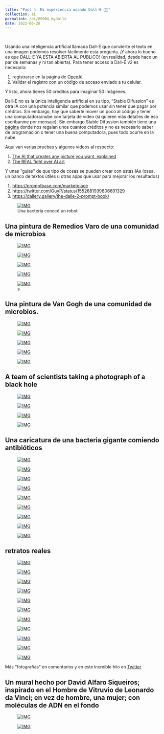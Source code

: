 ```yaml
---
title: "Post 4: Mi experiencia usando Dall-E 👨‍🎨"
collection: ai
permalink: /ai/00004_mydalle
date: 2022-06-28
---
```


&nbsp;


Usando una inteligencia artificial llamada Dall-E que convierte el texto en una imagen podemos resolver fácilmente esta pregunta. ¡Y ahora lo bueno es que DALL-E YA ESTA ABIERTA AL PUBLICO! (en realidad, desde hace un par de semanas y ni tan abierta). Para tener acceso a Dall-E v2 es necesario:
1. registrarse en la página de [OpenAI](https://openai.com/blog/dall-e-now-available-without-waitlist)
2. Validar el registro con un código de acceso enviado a tu celular.

Y listo, ahora tienes 50 créditos para imaginar 50 imágenes. 

Dall-E no es la única inteligencia artificial en su tipo, “Stable Difussion” es otra IA con una potencia similar que podemos usar sin tener que pagar por créditos. Sin embargo, hay que saberle mover un poco al código y tener una computadora/nube con tarjeta de vídeo (si quieren más detalles de eso escríbanme por mensaje). Sin embargo Stable Difussion también tiene una [página](https://beta.dreamstudio.ai/terms-of-service) donde nos regalan unos cuantos créditos y no es necesario saber de programación o tener una buena computadora, pues todo ocurre en la nube.

Aquí van varias pruebas y algunos videos al respecto:
1. [The AI that creates any picture you want, explained](https://youtu.be/SVcsDDABEkM)
2. [The REAL fight over AI art](https://youtu.be/NiJeB2NJy1A)

Y unas "guías" de que tipo de cosas se pueden crear con estas IAs (osea, un banco de textos útiles u otras apps que usar para mejorar los resultados)

1. <https://promptbase.com/marketplace>
3. <https://twitter.com/GuyP/status/1552681939806691329>
5. <https://dallery.gallery/the-dalle-2-prompt-book/>


<figure>
  <a href="/images/ai/00004_1.jpg">
  <img src="/images/ai/00004_1.jpg" alt = "IMG" />
    </a>
  <figcaption>Una bacteria conocé un robot</figcaption>
</figure>

## Una pintura de Remedios Varo de una comunidad de microbios

<figure>
  <a href="/images/ai/00004_2.jpg">
  <img src="/images/ai/00004_2.jpg" alt = "IMG" />
    </a>
  <figcaption></figcaption>
</figure>

<figure>
  <a href="/images/ai/00004_3.jpg">
  <img src="/images/ai/00004_3.jpg" alt = "IMG" />
    </a>
  <figcaption></figcaption>
</figure>

<figure>
  <a href="/images/ai/00004_4.jpg">
  <img src="/images/ai/00004_4.jpg" alt = "IMG" />
    </a>
  <figcaption></figcaption>
</figure>

<figure>
  <a href="/images/ai/00004_5.jpg">
  <img src="/images/ai/00004_5.jpg" alt = "IMG" />
    </a>
  <figcaption></figcaption>
</figure>

<figure>
  <a href="/images/ai/00004_6.jpg">
  <img src="/images/ai/00004_6.jpg" alt = "IMG" />
    </a>
  <figcaption>s</figcaption>
</figure>

## Una pintura de Van Gogh de una comunidad de microbios.

<figure>
  <a href="/images/ai/00004_7.jpg">
  <img src="/images/ai/00004_7.jpg" alt = "IMG" />
    </a>
  <figcaption></figcaption>
</figure>

<figure>
  <a href="/images/ai/00004_8.jpg">
  <img src="/images/ai/00004_8.jpg" alt = "IMG" />
    </a>
  <figcaption></figcaption>
</figure>

<figure>
  <a href="/images/ai/00004_9.jpg">
  <img src="/images/ai/00004_9.jpg" alt = "IMG" />
    </a>
  <figcaption></figcaption>
</figure>


<figure>
  <a href="/images/ai/00004_10.jpg">
  <img src="/images/ai/00004_10.jpg" alt = "IMG" />
    </a>
  <figcaption></figcaption>
</figure>

<figure>
  <a href="/images/ai/00004_11.jpg">
  <img src="/images/ai/00004_11.jpg" alt = "IMG" />
    </a>
  <figcaption></figcaption>
</figure>

## A team of scientists taking a photograph of a black hole 

<figure>
  <a href="/images/ai/00004_12.jpg">
  <img src="/images/ai/00004_12.jpg" alt = "IMG" />
    </a>
  <figcaption></figcaption>
</figure>

<figure>
  <a href="/images/ai/00004_13.jpg">
  <img src="/images/ai/00004_13.jpg" alt = "IMG" />
    </a>
  <figcaption></figcaption>
</figure>

<figure>
  <a href="/images/ai/00004_14.jpg">
  <img src="/images/ai/00004_14.jpg" alt = "IMG" />
    </a>
  <figcaption></figcaption>
</figure>

<figure>
  <a href="/images/ai/00004_15.jpg">
  <img src="/images/ai/00004_15.jpg" alt = "IMG" />
    </a>
  <figcaption></figcaption>
</figure>

## Una caricatura de una bacteria gigante comiendo antibióticos

<figure>
  <a href="/images/ai/00004_16.jpg">
  <img src="/images/ai/00004_16.jpg" alt = "IMG" />
    </a>
  <figcaption></figcaption>
</figure>

<figure>
  <a href="/images/ai/00004_17.jpg">
  <img src="/images/ai/00004_17.jpg" alt = "IMG" />
    </a>
  <figcaption></figcaption>
</figure>

<figure>
  <a href="/images/ai/00004_18.jpg">
  <img src="/images/ai/00004_18.jpg" alt = "IMG" />
    </a>
  <figcaption></figcaption>
</figure>

<figure>
  <a href="/images/ai/00004_19.jpg">
  <img src="/images/ai/00004_19.jpg" alt = "IMG" />
    </a>
  <figcaption></figcaption>
</figure>

<figure>
  <a href="/images/ai/00004_20.jpg">
  <img src="/images/ai/00004_20.jpg" alt = "IMG" />
    </a>
  <figcaption></figcaption>
</figure>

<figure>
  <a href="/images/ai/00004_21.jpg">
  <img src="/images/ai/00004_21.jpg" alt = "IMG" />
    </a>
  <figcaption></figcaption>
</figure>

<figure>
  <a href="/images/ai/00004_22.jpg">
  <img src="/images/ai/00004_22.jpg" alt = "IMG" />
    </a>
  <figcaption></figcaption>
</figure>

<figure>
  <a href="/images/ai/00004_23.jpg">
  <img src="/images/ai/00004_23.jpg" alt = "IMG" />
    </a>
  <figcaption></figcaption>
</figure>

<figure>
  <a href="/images/ai/00004_24.jpg">
  <img src="/images/ai/00004_24.jpg" alt = "IMG" />
    </a>
  <figcaption></figcaption>
</figure>

## retratos reales

<figure>
  <a href="/images/ai/00004_25.jpg">
  <img src="/images/ai/00004_25.jpg" alt = "IMG" />
    </a>
  <figcaption></figcaption>
</figure>

<figure>
  <a href="/images/ai/00004_26.jpg">
  <img src="/images/ai/00004_26.jpg" alt = "IMG" />
    </a>
  <figcaption></figcaption>
</figure>

<figure>
  <a href="/images/ai/00004_27.jpg">
  <img src="/images/ai/00004_27.jpg" alt = "IMG" />
    </a>
  <figcaption></figcaption>
</figure>

<figure>
  <a href="/images/ai/00004_28.jpg">
  <img src="/images/ai/00004_28.jpg" alt = "IMG" />
    </a>
  <figcaption></figcaption>
</figure>

<figure>
  <a href="/images/ai/00004_29.jpg">
  <img src="/images/ai/00004_29.jpg" alt = "IMG" />
    </a>
  <figcaption></figcaption>
</figure>

<figure>
  <a href="/images/ai/00004_30.jpg">
  <img src="/images/ai/00004_30.jpg" alt = "IMG" />
    </a>
  <figcaption></figcaption>
</figure>

<figure>
  <a href="/images/ai/00004_31.jpg">
  <img src="/images/ai/00004_31.jpg" alt = "IMG" />
    </a>
  <figcaption></figcaption>
</figure>

<figure>
  <a href="/images/ai/00004_32.jpg">
  <img src="/images/ai/00004_32.jpg" alt = "IMG" />
    </a>
  <figcaption></figcaption>
</figure>

<figure>
  <a href="/images/ai/00004_33.jpg">
  <img src="/images/ai/00004_33.jpg" alt = "IMG" />
    </a>
  <figcaption></figcaption>
</figure>

<figure>
  <a href="/images/ai/00004_34.jpg">
  <img src="/images/ai/00004_34.jpg" alt = "IMG" />
    </a>
  <figcaption></figcaption>
</figure>

<figure>
  <a href="/images/ai/00004_35.jpg">
  <img src="/images/ai/00004_35.jpg" alt = "IMG" />
    </a>
  <figcaption></figcaption>
</figure>

 Más "fotografías" en comentarios y en este increíble hilo en [Twitter](https://twitter.com/triplux/status/1542529379485396995?)

## Un mural hecho por David Alfaro Siqueiros; inspirado en el Hombre de Vitruvio de Leonardo da Vinci; en vez de hombre, una mujer; con moléculas de ADN en el fondo

<figure>
  <a href="/images/ai/00004_36.jpg">
  <img src="/images/ai/00004_36.jpg" alt = "IMG" />
    </a>
  <figcaption></figcaption>
</figure>

<figure>
  <a href="/images/ai/00004_37.jpg">
  <img src="/images/ai/00004_37.jpg" alt = "IMG" />
    </a>
  <figcaption></figcaption>
</figure>
